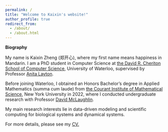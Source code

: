 ```yaml
---
permalink: /
title: "Welcome to Kaixin's website!"
author_profile: true
redirect_from: 
  - /about/
  - /about.html
---
```


**Biography**

My name is Kaixin Zheng (郑开心), where my first name means happiness in Mandarin.
I am a PhD student in Computer Science at [the David R. Cheriton School of Computer Science](https://cs.uwaterloo.ca/), University of Waterloo, supervised by Professor [Anita Layton](https://uwaterloo.ca/applied-mathematics/profiles/anita-layton).

Before joining Waterloo, I obtained an Honors Bachelor’s degree in Applied Mathematics (summa cum laude) from [the Courant Institute of Mathematical Science](https://math.nyu.edu/dynamic/), New York University in 2022, where I conducted undergraduate research with Professor [David McLaughlin](https://math.nyu.edu/people/profiles/MCLAUGHLIN_David.html).

My main research interests lie in data-driven modeling and scientific computing for biological systems and dynamical systems.

For more details, please see my [CV.](https://kaixin-zheng.github.io/files/AUG-28-2025,KZ-CV.pdf)
